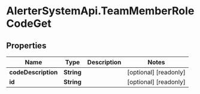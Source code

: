 # AlerterSystemApi.TeamMemberRoleCodeGet

## Properties

Name | Type | Description | Notes
------------ | ------------- | ------------- | -------------
**codeDescription** | **String** |  | [optional] [readonly] 
**id** | **String** |  | [optional] [readonly] 


